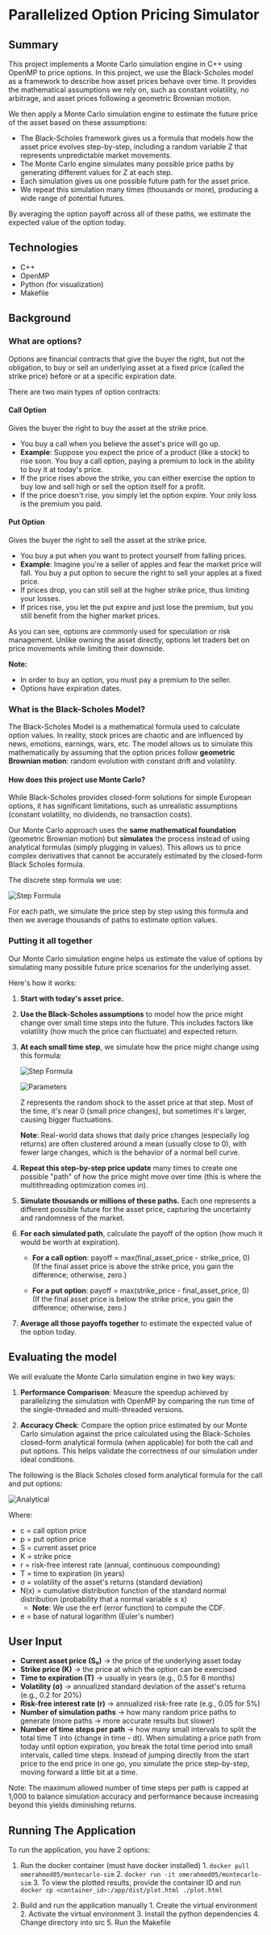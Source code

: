 # Parallelized Option Pricing Simulator

## Summary

This project implements a Monte Carlo simulation engine in C++ using OpenMP to price options. In this project, we use the Black-Scholes model as a framework to describe how asset prices behave over time. It provides the mathematical assumptions we rely on, such as constant volatility, no arbitrage, and asset prices following a geometric Brownian motion.

We then apply a Monte Carlo simulation engine to estimate the future price of the asset based on these assumptions:
- The Black-Scholes framework gives us a formula that models how the asset price evolves step-by-step, including a random variable Z that represents unpredictable market movements.
- The Monte Carlo engine simulates many possible price paths by generating different values for Z at each step.
- Each simulation gives us one possible future path for the asset price.
- We repeat this simulation many times (thousands or more), producing a wide range of potential futures.

By averaging the option payoff across all of these paths, we estimate the expected value of the option today.

## Technologies

- C++
- OpenMP
- Python (for visualization)
- Makefile

## Background

### What are options?

Options are financial contracts that give the buyer the right, but not the obligation, to buy or sell an underlying asset at a fixed price (called the strike price) before or at a specific expiration date.

There are two main types of option contracts:

#### Call Option
Gives the buyer the right to buy the asset at the strike price.
- You buy a call when you believe the asset's price will go up.
- **Example**: Suppose you expect the price of a product (like a stock) to rise soon. You buy a call option, paying a premium to lock in the ability to buy it at today's price.
- If the price rises above the strike, you can either exercise the option to buy low and sell high or sell the option itself for a profit.
- If the price doesn't rise, you simply let the option expire. Your only loss is the premium you paid.

#### Put Option
Gives the buyer the right to sell the asset at the strike price.
- You buy a put when you want to protect yourself from falling prices.
- **Example**: Imagine you're a seller of apples and fear the market price will fall. You buy a put option to secure the right to sell your apples at a fixed price.
- If prices drop, you can still sell at the higher strike price, thus limiting your losses.
- If prices rise, you let the put expire and just lose the premium, but you still benefit from the higher market prices.

As you can see, options are commonly used for speculation or risk management. Unlike owning the asset directly, options let traders bet on price movements while limiting their downside. 

**Note:**
- In order to buy an option, you must pay a premium to the seller.
- Options have expiration dates.

### What is the Black-Scholes Model?

The Black-Scholes Model is a mathematical formula used to calculate option values. In reality, stock prices are chaotic and are influenced by news, emotions, earnings, wars, etc. The model allows us to simulate this mathematically by assuming that the option prices follow **geometric Brownian motion**: random evolution with constant drift and volatility.

#### How does this project use Monte Carlo?

While Black-Scholes provides closed-form solutions for simple European options, it has significant limitations, such as unrealistic assumptions (constant volatility, no dividends, no transaction costs).

Our Monte Carlo approach uses the **same mathematical foundation** (geometric Brownian motion) but **simulates** the process instead of using analytical formulas (simply plugging in values). This allows us to price complex derivatives that cannot be accurately estimated by the closed-form Black Scholes formula.

The discrete step formula we use:

![Step Formula](images/step_formula.png)

For each path, we simulate the price step by step using this formula and then we average thousands of paths to estimate option values.

### Putting it all together

Our Monte Carlo simulation engine helps us estimate the value of options by simulating many possible future price scenarios for the underlying asset.

Here's how it works:

1. **Start with today's asset price.**

2. **Use the Black-Scholes assumptions** to model how the price might change over small time steps into the future. This includes factors like volatility (how much the price can fluctuate) and expected return.

3. **At each small time step**, we simulate how the price might change using this formula:

   ![Step Formula](images/step_formula.png)

   ![Parameters](images/parameters.png)

   Z represents the random shock to the asset price at that step. Most of the time, it's near 0 (small price changes), but sometimes it's larger, causing bigger fluctuations.

   **Note**: Real-world data shows that daily price changes (especially log returns) are often clustered around a mean (usually close to 0), with fewer large changes, which is the behavior of a normal bell curve.

4. **Repeat this step-by-step price update** many times to create one possible "path" of how the price might move over time (this is where the multithreading optimization comes in).

5. **Simulate thousands or millions of these paths.** Each one represents a different possible future for the asset price, capturing the uncertainty and randomness of the market.

6. **For each simulated path**, calculate the payoff of the option (how much it would be worth at expiration).
   - **For a call option**: payoff = max(final_asset_price - strike_price, 0)  
     (If the final asset price is above the strike price, you gain the difference; otherwise, zero.)
   
   - **For a put option**: payoff = max(strike_price - final_asset_price, 0)  
     (If the final asset price is below the strike price, you gain the difference; otherwise, zero.)

7. **Average all those payoffs together** to estimate the expected value of the option today.

## Evaluating the model

We will evaluate the Monte Carlo simulation engine in two key ways:

1. **Performance Comparison**: Measure the speedup achieved by parallelizing the simulation with OpenMP by comparing the run time of the single-threaded and multi-threaded versions.

2. **Accuracy Check**: Compare the option price estimated by our Monte Carlo simulation against the price calculated using the Black-Scholes closed-form analytical formula (when applicable) for both the call and put options. This helps validate the correctness of our simulation under ideal conditions.

The following is the Black Scholes closed form analytical formula for the call and put options:

![Analytical](images/analytical.png)

Where:
- c = call option price
- p = put option price
- S = current asset price
- K = strike price
- r = risk-free interest rate (annual, continuous compounding)
- T = time to expiration (in years)
- σ = volatility of the asset's returns (standard deviation)
- N(x) = cumulative distribution function of the standard normal distribution (probability that a normal variable ≤ x)
  - **Note**: We use the erf (error function) to compute the CDF.
- e = base of natural logarithm (Euler's number)

## User Input

- **Current asset price (S₀)** → the price of the underlying asset today
- **Strike price (K)** → the price at which the option can be exercised
- **Time to expiration (T)** → usually in years (e.g., 0.5 for 6 months)
- **Volatility (σ)** → annualized standard deviation of the asset's returns (e.g., 0.2 for 20%)
- **Risk-free interest rate (r)** → annualized risk-free rate (e.g., 0.05 for 5%)
- **Number of simulation paths** → how many random price paths to generate (more paths → more accurate results but slower)
- **Number of time steps per path** → how many small intervals to split the total time T into (change in time - dt). When simulating a price path from today until option expiration, you break the total time period into small intervals, called time steps. Instead of jumping directly from the start price to the end price in one go, you simulate the price step-by-step, moving forward a little bit at a time. 

Note: The maximum allowed number of time steps per path is capped at 1,000 to balance simulation accuracy and performance because increasing beyond this yields diminishing returns.


## Running The Application

To run the application, you have 2 options:
  1. Run the docker container (must have docker installed)
    1. `docker pull omerahmed05/montecarlo-sim`
    2. `docker run -it omerahmed05/montecarlo-sim`
    3. To view the plotted results, provide the container ID and run `docker cp <container_id>:/app/dist/plot.html ./plot.html` 

  2. Build and run the application manually
    1. Create the virtual environment
    2. Activate the virtual environment
    3. Install the python dependencies
    4. Change directory into src
    5. Run the Makefile